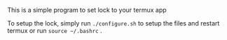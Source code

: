 This is a simple program to set lock to your termux app

To setup the lock, simply run `./configure.sh` to setup the files and restart termux or run `source ~/.bashrc` .
